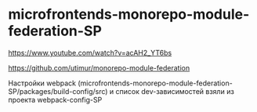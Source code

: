 # microfrontends-monorepo-module-federation-SP

https://www.youtube.com/watch?v=acAH2_YT6bs

https://github.com/utimur/monorepo-module-federation

Настройки webpack (microfrontends-monorepo-module-federation-SP/packages/build-config/src) и список dev-зависимостей взяли из проекта webpack-config-SP
